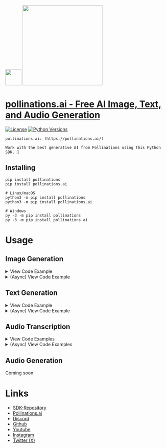 <div id="header">
  <img src="https://i.ibb.co/p049Y5S/86964862.png" width="50"/>   <img src="https://i.ibb.co/r6JZ336/sketch1700556567238.png" width="250">
</div>

# [pollinations.ai -  Free AI Image, Text, and Audio Generation](https://pypi.org/project/pollinations)
[![License](https://img.shields.io/badge/license-MIT-blue.svg)](https://github.com/pollinations-ai/pollinations.ai/blob/main/LICENSE)
[![Python Versions](https://img.shields.io/badge/python-3%20%7C%203.10--3.13-blue)](https://www.python.org/downloads/)

```
pollinations.ai: (https://pollinations.ai/)

Work with the best generative AI from Pollinations using this Python SDK. 🐝
```

## Installing
```shell
pip install pollinations
pip install pollinations.ai

# Linux/macOS
python3 -m pip install pollinations
python3 -m pip install pollinations.ai

# Windows
py -3 -m pip install pollinations
py -3 -m pip install pollinations.ai
```

# Usage

## Image Generation
<details>
<summary>View Code Example</summary>

```python
import pollinations

model = pollinations.Image()
"""
(method) def __init__(
    self: Self@Image,
    model: ImageModel | None = "flux",
    width: Width | None = 1024,
    height: Height | None = 1024,
    seed: Seed | None = "random",
    nologo: NoLogo | None = False,
    private: Private | None = False,
    enhance: Enhance | None = False,
    safe: Safe | None = False,
    referrer: Referrer | None = "pollinations.py",
    *any_kwargs_will_be_passed_in_request: Args,
    **kwargs: Kwargs,
) -> None
"""

"""
(method) def __call__(
    self: Self@Image,
    prompt: Prompt,
    negative: Negative | None = "",
    *args: Args,
    file: Filename | None = "pollinations-image.jpeg",
    save: Save = False,
    *kwargs: Kwargs
) -> PILImage
"""
image = model("A dog and cat.")
image.save("my_image.jpeg")
# Alternatively:
# image = model.Generate("A dog and cat.", file="my_image.jpeg", save=True)
```
</details>

<details>
<summary>(Async) View Code Example</summary>

```python
import pollinations

"""
(method) def __init__(
    self: Self@Image,
    model: ImageModel | None = "flux",
    width: Width | None = 1024,
    height: Height | None = 1024,
    seed: Seed | None = "random",
    nologo: NoLogo | None = False,
    private: Private | None = False,
    enhance: Enhance | None = False,
    safe: Safe | None = False,
    referrer: Referrer | None = "pollinations.py",
    *any_kwargs_will_be_passed_in_request: Args,
    **kwargs: Kwargs,
) -> None
"""

model = pollinations.Image()

"""
(method) async def Async(
    self: Self@Image,
    prompt: Prompt,
    negative: Negative | None = "",
    *args: Args,
    file: Filename | None = "pollinations-image.jpeg",
    save: Save = False,
    *kwargs: Kwargs
) -> PILImage
"""

image = await model.Async("A dog and cat.")
image.save("my_image.jpeg")
# Alternatively:
# image = await model.Async("A dog and cat.", file="my_image.jpeg", save=True)
```
</details>

## Text Generation
<details>
<summary>View Code Example</summary>

```python
import pollinations

"""
(method) def __init__(
    self: Self@Text,
    model: Model | None = "openai",
    system: System | None = "You are a helpful AI assistant.",
    contextual: Contextual | None = False,
    messages: Messages | None = [],
    private: Private | None = False,
    seed: Seed | None = "random",
    reasoning_effort: ReasoningEffort | None = "medium",
    tools: Tools | None = [],
    tool_choices: ToolChoice | None = [],
    voice: Voice | None = None,
    json_mode: JsonMode | None = False,
    referrer: Referrer | None = "pollinations.py",
    openai_endpoint: UseOpenAIEndpoint | None = False,
    *any_kwargs_will_be_passed_in_request: Args,
    **kwargs: Kwargs,
) -> None
"""

model = pollinations.Text()

"""
(method) def __call__(
    self: Self@Text,
    prompt: Prompt | None = None,
    *any_kwargs_will_be_passed_in_request: Args,
    stream: Stream | None = False,
    **kwargs: Kwargs
) -> Output
"""

print(model("Hello, what is 1 + 1?"))
# Alternatively:
# print(model.Generate("Hello, what is 1 + 1?"))


# Streaming
for token in model("Hello, what is 1 + 1?", stream=True):
    print(token, end="", flush=True)
    
# Alternatively:
# for token in model.Generate("Hello, what is 1 + 1?", stream=True):
#     print(token, end="", flush=True)
```
</details>

<details>
<summary>(Async) View Code Example</summary>

```python
import pollinations

"""
(method) def __init__(
    self: Self@Text,
    model: Model | None = "openai",
    system: System | None = "You are a helpful AI assistant.",
    contextual: Contextual | None = False,
    messages: Messages | None = [],
    private: Private | None = False,
    seed: Seed | None = "random",
    reasoning_effort: ReasoningEffort | None = "medium",
    tools: Tools | None = [],
    tool_choices: ToolChoice | None = [],
    voice: Voice | None = None,
    json_mode: JsonMode | None = False,
    referrer: Referrer | None = "pollinations.py",
    openai_endpoint: UseOpenAIEndpoint | None = False,
    *any_kwargs_will_be_passed_in_request: Args,
    **kwargs: Kwargs,
) -> None
"""

model = pollinations.Text()

"""
(method) async def Async(
    self: Self@Text,
    prompt: Prompt | None = None,
    *any_kwargs_will_be_passed_in_request: Args,
    stream: Stream | None = False,
    **kwargs: Kwargs
) -> Output
"""

print(await model.Async("Hello, what is 1 + 1?"))

# Streaming
async for token in await model.Async("Hello, what is 1 + 1?", stream=True):
    print(token, end="", flush=True)
```
</details>

## Audio Transcription
<details>
<summary>View Code Examples</summary>

```python
import pollinations

"""
(method) def __init__(
    self: Self@Text,
    model: Model | None = "openai",
    system: System | None = "You are a helpful AI assistant.",
    contextual: Contextual | None = False,
    messages: Messages | None = [],
    private: Private | None = False,
    seed: Seed | None = "random",
    reasoning_effort: ReasoningEffort | None = "medium",
    tools: Tools | None = [],
    tool_choices: ToolChoice | None = [],
    voice: Voice | None = None,
    json_mode: JsonMode | None = False,
    referrer: Referrer | None = "pollinations.py",
    openai_endpoint: UseOpenAIEndpoint | None = False,
    *any_kwargs_will_be_passed_in_request: Args,
    **kwargs: Kwargs,
) -> None
"""

model = pollinations.Text()

"""
(method) def Transcribe(
    self: Self@Text,
    file: Filename,
    *any_kwargs_will_be_passed_in_request: Args,
    **kwargs: Kwargs
) -> Output
"""

print(model.Transcribe("my_audio.mp3"))
```
</details>
<details>
<summary>(Async) View Code Examples</summary>

```python
import pollinations

"""
(method) def __init__(
    self: Self@Text,
    model: Model | None = "openai",
    system: System | None = "You are a helpful AI assistant.",
    contextual: Contextual | None = False,
    messages: Messages | None = [],
    private: Private | None = False,
    seed: Seed | None = "random",
    reasoning_effort: ReasoningEffort | None = "medium",
    tools: Tools | None = [],
    tool_choices: ToolChoice | None = [],
    voice: Voice | None = None,
    json_mode: JsonMode | None = False,
    referrer: Referrer | None = "pollinations.py",
    openai_endpoint: UseOpenAIEndpoint | None = False,
    *any_kwargs_will_be_passed_in_request: Args,
    **kwargs: Kwargs,
) -> None
"""

model = pollinations.Text()

"""
(method) def Transcribe(
    self: Self@Text,
    file: Filename,
    *any_kwargs_will_be_passed_in_request: Args,
    **kwargs: Kwargs
) -> Output
"""

print(await model.TranscribeAsync("my_audio.mp3"))
```
</details>

## Audio Generation
Coming soon

# Links
- [SDK-Repository](https://github.com/pollinations-ai/pollinations.ai)
- [Pollinations.ai](https://pollinations.ai/)
- [Discord](https://discord.gg/8HqSRhJVxn)
- [Github](https://github.com/pollinations)
- [Youtube](https://www.youtube.com/channel/UCk4yKnLnYfyUmCCbDzOZOug)
- [Instagram](https://instagram.com/pollinations_ai)
- [Twitter (X)](https://twitter.com/pollinations_ai)
